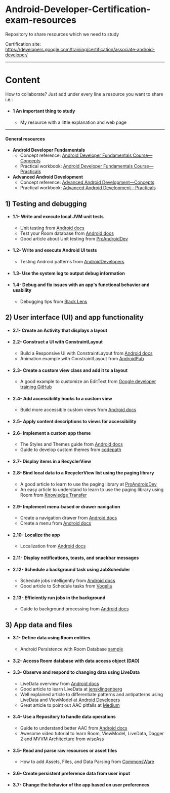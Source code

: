 # Android-Developer-Certification-exam-resources
Repository to share resources which we need to study

Certification site: https://developers.google.com/training/certification/associate-android-developer/

---
# Content

How to collaborate? Just add under every line a resource you want to share i.e.:

* #### 1 An important thing to study
  * My resource with a little explanation and web page
---

#### General resources
  * __Android Developer Fundamentals__
     * Concept reference: [Android Developer Fundamentals Course—Concepts](https://legacy.gitbook.com/book/google-developer-training/android-developer-fundamentals-course-concepts/details)
     * Practical workbook: [Android Developer Fundamentals Course—Practicals](https://legacy.gitbook.com/book/google-developer-training/android-developer-fundamentals-course-practicals/details)
  * __Advanced Android Development__
     * Concept reference: [Advanced Android Development—Concepts](https://legacy.gitbook.com/book/google-developer-training/android-developer-advanced-course-practicals/details)
     * Practical workbook: [Advanced Android Development—Practicals](https://legacy.gitbook.com/book/google-developer-training/android-developer-advanced-course-practicals/details)


## 1) Testing and debugging

  * #### 1.1- Write and execute local JVM unit tests
      * Unit testing from [Android docs](https://developer.android.com/training/testing/unit-testing/)
      * Test your Room database from [Android docs](https://developer.android.com/training/data-storage/room/testing-db)
      * Good article about Unit testing from [ProAndroidDev](https://proandroiddev.com/seven-principles-of-great-unit-tests-adapted-for-android-342515f98ef2)
  * #### 1.2- Write and execute Android UI tests
      * Testing Android patterns from [AndroidDevelopers](https://www.youtube.com/watch?v=W8LJjfkTKik&index=1&list=PLWz5rJ2EKKc-6HWg_jyP0U1zrVLHn65b2)
  * #### 1.3- Use the system log to output debug information
  * #### 1.4- Debug and fix issues with an app's functional behavior and usability
      * Debugging tips from [Black Lens](https://blacklenspub.com/5-debugging-tips-with-android-studio-65751011262f)


## 2) User interface (UI) and app functionality

  * #### 2.1- Create an Activity that displays a layout
  * #### 2.2- Construct a UI with ConstraintLayout
      * Build a Responsive UI with ConstraintLayout from [Android docs](https://developer.android.com/training/constraint-layout/)
      * Animation example with ConstraintLayout from [AndroidPub](https://android.jlelse.eu/build-awesome-animations-with-7-lines-of-code-using-constraintlayout-854e8fd3ad93)
  * #### 2.3- Create a custom view class and add it to a layout
      * A good example to customize an EditText from [Google developer training GitHub](https://google-developer-training.github.io/android-developer-advanced-course-practicals/unit-5-advanced-graphics-and-views/lesson-10-custom-views/10-1a-p-using-custom-views/10-1a-p-using-custom-views.html)
  * #### 2.4- Add accessibility hooks to a custom view
      * Build more accessible custom views from [Android docs](https://developer.android.com/guide/topics/ui/accessibility/custom-views)
  * #### 2.5- Apply content descriptions to views for accessibility
  * #### 2.6- Implement a custom app theme
      * The Styles and Themes guide from [Android docs](https://developer.android.com/guide/topics/ui/look-and-feel/themes)
      * Guide to develop custom themes from [codepath](https://guides.codepath.com/android/developing-custom-themes)
  * #### 2.7- Display items in a RecyclerView
  * #### 2.8- Bind local data to a RecyclerView list using the paging library
      * A good article to learn to use the paging library at [ProAndroidDev](https://proandroiddev.com/8-steps-to-implement-paging-library-in-android-d02500f7fffe)
      * An easy article to understand to learn to use the paging library using Room from [Knowledge Transfer](http://androidkt.com/paging-library/)
  * #### 2.9- Implement menu-based or drawer navigation
      * Create a navigation drawer from [Android docs](https://developer.android.com/training/implementing-navigation/nav-drawer)
      * Create a menu from [Android docs](https://developer.android.com/guide/topics/ui/menus)
  * #### 2.10- Localize the app
      * Localization from [Android docs](https://developer.android.com/guide/topics/resources/localization)
  * #### 2.11- Display notifications, toasts, and snackbar messages
  * #### 2.12- Schedule a background task using JobScheduler
      * Schedule jobs intelligently from [Android docs](https://developer.android.com/topic/performance/scheduling)
      * Good article to Schedule tasks from [Vogella](http://www.vogella.com/tutorials/AndroidTaskScheduling/article.html)
  * #### 2.13- Efficiently run jobs in the background
      * Guide to background processing from [Android docs](https://developer.android.com/guide/background/)
 
 
## 3) App data and files

  * #### 3.1- Define data using Room entities
      * Android Persistence with Room Database [sample](https://github.com/googlecodelabs/android-persistence)
  * #### 3.2- Access Room database with data access object (DAO)
  * #### 3.3- Observe and respond to changing data using LiveData
      * LiveData overview from [Android docs](https://developer.android.com/topic/libraries/architecture/livedata)
      * Good article to learn LiveData at [jensklingenberg](http://jensklingenberg.de/learn-how-to-use-livedata/)
      * Well explained article to differentiate patterns and antipatterns using LiveData and ViewModel at [Android Developers](https://medium.com/androiddevelopers/viewmodels-and-livedata-patterns-antipatterns-21efaef74a54)
      * Great article to point out AAC pitfalls at [Medium](https://medium.com/@BladeCoder/architecture-components-pitfalls-part-1-9300dd969808)
  * #### 3.4- Use a Repository to handle data operations
      * Guide to understand better AAC from [Android docs](https://developer.android.com/jetpack/docs/guide#connect-viewmodel-repository)
      * Awesome video tutorial to learn Room, ViewModel, LiveData, Dagger 2 and MVVM Architecture from [wiseAss](https://www.youtube.com/watch?reload=9&v=LCOKWgHdBvE)
  * #### 3.5- Read and parse raw resources or asset files
      * How to add Assets, Files, and Data Parsing from [CommonsWare](https://commonsware.com/Android/previews/assets-files-and-data-parsing)
  * #### 3.6- Create persistent preference data from user input
  * #### 3.7- Change the behavior of the app based on user preferences


